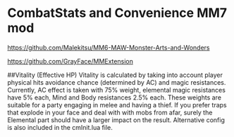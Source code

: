 # CombatStats and Convenience MM7 mod

https://github.com/Malekitsu/MM6-MAW-Monster-Arts-and-Wonders

https://github.com/GrayFace/MMExtension

##Vitality (Effective HP)
Vitality is calculated by taking into account player physical hits avoidance chance (determined by AC) and magic resistances. 
Currently, AC effect is taken with 75% weight, elemental magic resistances have 5% each, Mind and Body resistances 2.5% each. These weights are suitable for a party engaging in melee and having a thief.
If you prefer traps that explode in your face and deal with with mobs from afar, surely the Elemental part should have a larger impact on the result. Alternative config is also included in the cmInit.lua file.  
